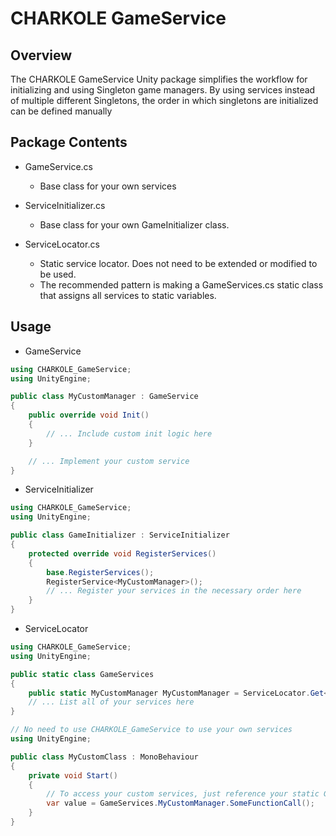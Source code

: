 # CHARKOLE GameService

## Overview
The CHARKOLE GameService Unity package simplifies the workflow for initializing and using Singleton game managers.
By using services instead of multiple different Singletons, the order in which singletons are initialized can be defined manually

## Package Contents
- GameService.cs
  - Base class for your own services

- ServiceInitializer.cs
  - Base class for your own GameInitializer class. 

- ServiceLocator.cs
  - Static service locator. Does not need to be extended or modified to be used. 
  - The recommended pattern is making a GameServices.cs static class that assigns all services to static variables.

## Usage
- GameService
```cs
using CHARKOLE_GameService;
using UnityEngine;

public class MyCustomManager : GameService
{
    public override void Init()
    {
        // ... Include custom init logic here
    }

    // ... Implement your custom service
}
```

- ServiceInitializer
```cs
using CHARKOLE_GameService;
using UnityEngine;

public class GameInitializer : ServiceInitializer
{
    protected override void RegisterServices()
    {
        base.RegisterServices();
        RegisterService<MyCustomManager>();
        // ... Register your services in the necessary order here
    }
}
```

- ServiceLocator
```cs
using CHARKOLE_GameService;
using UnityEngine;

public static class GameServices
{
    public static MyCustomManager MyCustomManager = ServiceLocator.Get<MyCustomManager>();
    // ... List all of your services here
}
```

```cs
// No need to use CHARKOLE_GameService to use your own services
using UnityEngine;

public class MyCustomClass : MonoBehaviour
{
    private void Start()
    {
        // To access your custom services, just reference your static GameServices
        var value = GameServices.MyCustomManager.SomeFunctionCall();
    }
}
```